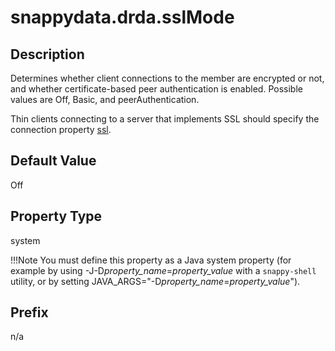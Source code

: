# snappydata.drda.sslMode

## Description

Determines whether client connections to the member are encrypted or not, and whether certificate-based peer authentication is enabled. Possible values are Off, Basic, and peerAuthentication.

Thin clients connecting to a server that implements SSL should specify the connection property [ssl](ssl.md).

## Default Value

Off

## Property Type

system 

!!!Note 
	You must define this property as a Java system property (for example by using -J-D*property\_name*=*property\_value* with a `snappy-shell` utility, or by setting JAVA\_ARGS="-D*property\_name*=*property\_value*").</p>

## Prefix

n/a
